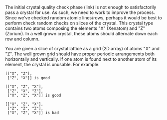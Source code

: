 The initial crystal quality check phase (link) is not enough to satisfactorily pass a crystal for use. As such, we
need to work to improve the process. Since we've checked random atomic lines/rows, perhaps it would be best to
perform check random checks on slices of the crystal. This crystal type contains two atoms composing the elements
"X" (Xenatom) and "Z" (Zorium). In a well grown crystal, these atoms should alternate down each row and column.

You are given a slice of crystal lattice as a grid (2D array) of atoms "X" and "Z". The well grown grid should have
proper periodic arrangements both horizontally and vertically. If one atom is found next to another atom of its
element, the crystal is unusable. For example:

```
[["X", "Z"],
 ["Z", "X"]] is good

[["X", "Z", "X"],
 ["Z", "X", "Z"],
 ["X", "Z", "X"]] is good

[["X", "Z", "X"],
 ["Z", "Z", "Z"],
 ["X", "Z", "X"]] is bad
```
